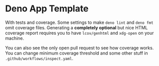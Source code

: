 # Deno App Template

With tests and coverage. Some settings to make `deno lint` and `deno fmt` omit
coverage files. Generating a **completely optional** but nice HTML coverage
report requires you to have `lcov/genhtml` and `xdg-open` on your machine.

You can also see the only open pull request to see how coverage works. You can
change minimum coverage threshold and some other stuff in
`.github/workflows/inspect.yaml`.
